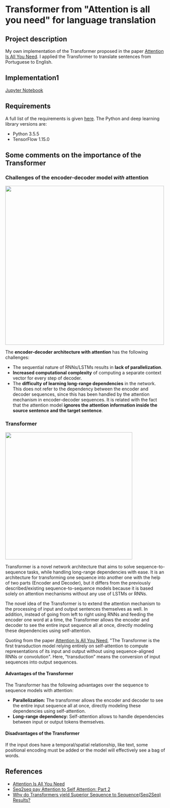 # Transformer from "Attention is all you need" for language translation

## Project description
My own implementation of the Transformer proposed in the paper [Attention Is All You Need](https://arxiv.org/abs/1706.03762). I applied the Transformer to translate sentences from Portuguese to English. 

## Implementation1
[Jupyter Notebook](https://nbviewer.jupyter.org/github/vgkortsas/Transformer/blob/master/Transformer_language_translation.ipynb)

## Requirements
A full list of the requirements is given [here](https://github.com/vgkortsas/Transformer_language_translation/blob/master/requirements.txt). The Python and deep learning library versions are:
- Python 3.5.5
- TensorFlow 1.15.0

## Some comments on the importance of the Transformer
### Challenges of the encoder-decoder model ***with*** attention
<img src="https://github.com/vgkortsas/Transformer/blob/master/images/attention2.png" width="500">


The **encoder-decoder architecture with attention** has the following challenges:
* The sequential nature of RNNs/LSTMs results in **lack of parallelization**.
* **Increased computational complexity** of computing a separate context vector for every step of decoder.
*  The **difficulty of learning long-range dependencies** in the network. 
This does not refer to the dependency between the encoder and decoder sequences, since this has been handled by the attention mechanism in encoder-decoder sequences. It is related with the fact that the attention model **ignores the attention information inside the source sentence and the target sentence**.

### Transformer
<img src="https://github.com/vgkortsas/Transformer/blob/master/images/transformer_full.png" width="400">

Transformer is a novel network architecture that aims to solve sequence-to-sequence tasks, while handling long-range dependencies with ease. It is an architecture for transforming one sequence into another one with the help of two parts (Encoder and Decoder), but it differs from the previously described/existing sequence-to-sequence models because it is based solely on attention mechanisms without any use of LSTMs or RNNs. 

The novel idea of the Transformer is to extend the attention mechanism to the processing of input and output sentences themselves as well. In addition, instead of going from left to right using RNNs and feeding the encoder one word at a time, the Transformer allows the encoder and decoder to see the entire input sequence all at once, directly modeling these dependencies using self-attention. 

Quoting from the paper [Attention Is All You Need](https://arxiv.org/abs/1706.03762), "The Transformer is the first transduction model relying entirely on self-attention to compute representations of its input and output without using sequence-aligned RNNs or convolution". Here, “transduction” means the conversion of input sequences into output sequences.  

#### Advantages of the Transformer
The Transformer has the following advantages over the sequence to sequence models with attention:
*   **Parallelization:** The transformer allows the encoder and decoder to see the entire input sequence all at once, directly modeling these dependencies using self-attention.
*   **Long-range dependency:** Self-attention allows to handle dependencies between input or output tokens themselves.

#### Disadvantages of the Transformer
If the input does have a temporal/spatial relationship, like text, some positional encoding must be added or the model will effectively see a bag of words.

## References
*   [Attention Is All You Need](https://arxiv.org/abs/1706.03762)
*   [Seq2seq pay Attention to Self Attention: Part 2](https://medium.com/@bgg/seq2seq-pay-attention-to-self-attention-part-2-cf81bf32c73d)
*   [Why do Transformers yield Superior Sequence to Sequence(Seq2Seq) Results?](https://medium.com/saarthi-ai/transformers-attention-based-seq2seq-machine-translation-a28940aaa4fe)





